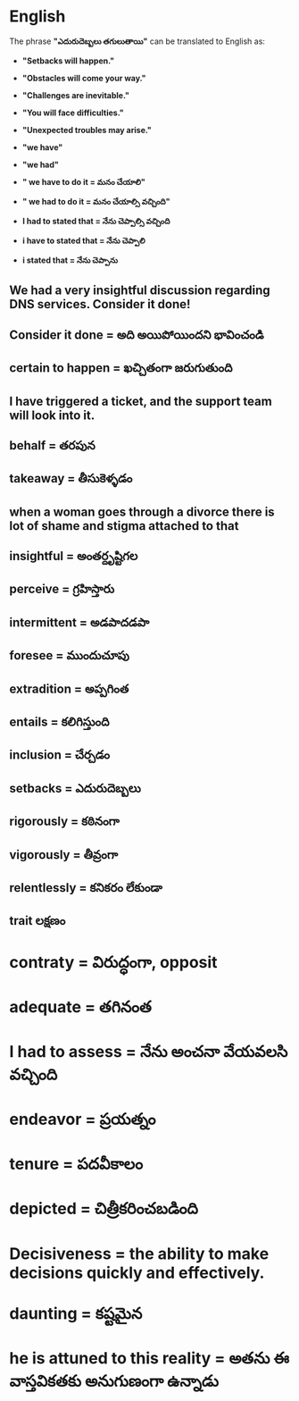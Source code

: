 # English

The phrase **"ఎదురుదెబ్బలు తగులుతాయి"** can be translated to English as:  

- **"Setbacks will happen."**  
- **"Obstacles will come your way."**  
- **"Challenges are inevitable."**  
- **"You will face difficulties."**  
- **"Unexpected troubles may arise."**  

- **"we have"**
- **"we had"**
- **" we have to do it = మనం చేయాలి"**
- **" we had to do it = మనం చేయాల్సి వచ్చింది"**

- **I had to stated that = నేను చెప్పాల్సి వచ్చింది**
- **i have to stated that = నేను చెప్పాలి**
- **i stated that = నేను చెప్పాను**

  
## We had a very insightful discussion regarding DNS services. Consider it done!
## Consider it done = అది అయిపోయిందని భావించండి
## certain to happen = ఖచ్చితంగా జరుగుతుంది
## I have triggered a ticket, and the support team will look into it.
## behalf = తరపున
## takeaway = తీసుకెళ్ళడం
## when a woman goes through a divorce there is lot of shame and stigma attached to that
## insightful = అంతర్దృష్టిగల
## perceive = గ్రహిస్తారు
## intermittent = అడపాదడపా
## foresee = ముందుచూపు
## extradition = అప్పగింత
## entails = కలిగిస్తుంది
## inclusion = చేర్చడం
## setbacks = ఎదురుదెబ్బలు
## rigorously = కఠినంగా
## vigorously = తీవ్రంగా
## relentlessly = కనికరం లేకుండా
## trait లక్షణం
# contraty = విరుద్ధంగా, opposit
# adequate = తగినంత
# I had to assess = నేను అంచనా వేయవలసి వచ్చింది
# endeavor = ప్రయత్నం
# tenure = పదవీకాలం
# depicted = చిత్రీకరించబడింది
# Decisiveness = the ability to make decisions quickly and effectively.
# daunting = కష్టమైన
# he is attuned to this reality = అతను ఈ వాస్తవికతకు అనుగుణంగా ఉన్నాడు
